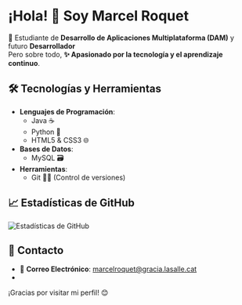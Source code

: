 # ¡Hola! 👋 Soy **Marcel Roquet**  
🚀 Estudiante de **Desarrollo de Aplicaciones Multiplataforma (DAM)** y futuro **Desarrollador**  
Pero sobre todo, **✨ Apasionado por la tecnología y el aprendizaje continuo**.

## 🛠 Tecnologías y Herramientas
- **Lenguajes de Programación**:
  - Java ☕
  - Python 🐍
  - HTML5 & CSS3 🌐
- **Bases de Datos**:
  - MySQL 🗃️
- **Herramientas**:
  - Git 🦸‍♂️ (Control de versiones)


## 📈 Estadísticas de GitHub
![Estadísticas de GitHub](https://github-readme-stats.vercel.app/api?username=marcelroquet&show_icons=true&theme=radical)

## 💬 Contacto
- 📧 **Correo Electrónico**: [marcelroquet@gracia.lasalle.cat](marcelroquet@gracia.lasalle.cat)
-
¡Gracias por visitar mi perfil! 😊
